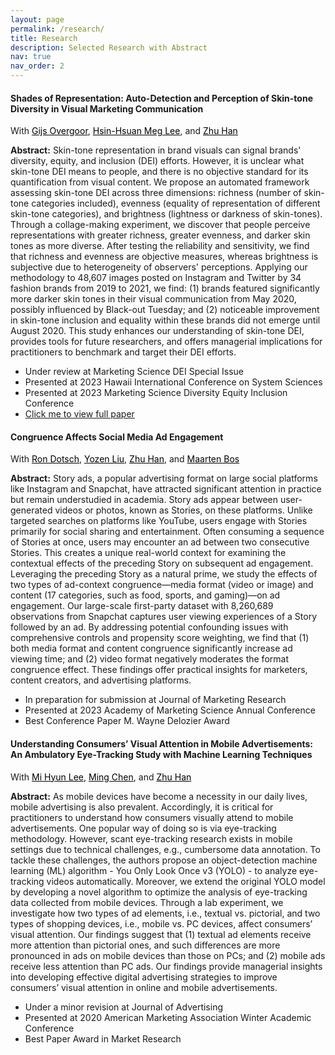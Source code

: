 ```yaml
---
layout: page
permalink: /research/
title: Research
description: Selected Research with Abstract
nav: true
nav_order: 2
---
```


#### **Shades of Representation: Auto-Detection and Perception of Skin-tone Diversity in Visual Marketing Communication**

With <a href="https://www.rit.edu/directory/gxobbu-gijs-overgoor" style="color: black;">Gijs Overgoor</a>, <a href="https://escp.eu/lee-hsin-hsuan-meg" style="color: black;">Hsin-Hsuan Meg Lee</a>, and <a href="http://www2.egr.uh.edu/~zhan2/" style="color: black;">Zhu Han</a>

**Abstract:** Skin-tone representation in brand visuals can signal brands' diversity, equity, and inclusion (DEI) efforts. However, it is unclear what skin-tone DEI means to people, and there is no objective standard for its quantification from visual content. We propose an automated framework assessing skin-tone DEI across three dimensions: richness (number of skin-tone categories included), evenness (equality of representation of different skin-tone categories), and brightness (lightness or darkness of skin-tones). Through a collage-making experiment, we discover that people perceive representations with greater richness, greater evenness, and darker skin tones as more diverse. After testing the reliability and sensitivity, we find that richness and evenness are objective measures, whereas brightness is subjective due to heterogeneity of observers' perceptions. Applying our methodology to 48,607 images posted on Instagram and Twitter by 34 fashion brands from 2019 to 2021, we find: (1) brands featured significantly more darker skin tones in their visual communication from May 2020, possibly influenced by Black-out Tuesday; and (2) noticeable improvement in skin-tone inclusion and equality within these brands did not emerge until August 2020. This study enhances our understanding of skin-tone DEI, provides tools for future researchers, and offers managerial implications for practitioners to benchmark and target their DEI efforts.
- Under review at Marketing Science DEI Special Issue
- Presented at 2023 Hawaii International Conference on System Sciences
- Presented at 2023 Marketing Science Diversity Equity Inclusion Conference
- [Click me to view full paper](https://papers.ssrn.com/sol3/papers.cfm?abstract_id=4462296)


#### **Congruence Affects Social Media Ad Engagement**

With <a href="https://research.snap.com/team/team-member.html#ron-dotsch" style="color: black;">Ron Dotsch</a>, <a href="https://research.snap.com/team/team-member.html#yozen-liu" style="color: black;">Yozen Liu</a>, <a href="http://www2.egr.uh.edu/~zhan2/" style="color: black;">Zhu Han</a>, and <a href="https://research.snap.com/team/team-member.html#maarten-bos" style="color: black;">Maarten Bos</a>

**Abstract:** Story ads, a popular advertising format on large social platforms like Instagram and Snapchat, have attracted significant attention in practice but remain understudied in academia. Story ads appear between user-generated videos or photos, known as Stories, on these platforms. Unlike targeted searches on platforms like YouTube, users engage with Stories primarily for social sharing and entertainment. Often consuming a sequence of Stories at once, users may encounter an ad between two consecutive Stories. This creates a unique real-world context for examining the contextual effects of the preceding Story on subsequent ad engagement. Leveraging the preceding Story as a natural prime, we study the effects of two types of ad-context congruence—media format (video or image) and content (17 categories, such as food, sports, and gaming)—on ad engagement. Our large-scale first-party dataset with 8,260,689 observations from Snapchat captures user viewing experiences of a Story followed by an ad. By addressing potential confounding issues with comprehensive controls and propensity score weighting, we find that (1) both media format and content congruence significantly increase ad viewing time; and (2) video format negatively moderates the format congruence effect. These findings offer practical insights for marketers, content creators, and advertising platforms.
- In preparation for submission at Journal of Marketing Research
- Presented at 2023 Academy of Marketing Science Annual Conference
- Best Conference Paper M. Wayne Delozier Award

#### **Understanding Consumers’ Visual Attention in Mobile Advertisements: An Ambulatory Eye-Tracking Study with Machine Learning Techniques**

With <a href="https://www.medill.northwestern.edu/directory/faculty/mi-hyun-lee.html" style="color: black;">Mi Hyun Lee</a>, <a href="https://belkcollege.charlotte.edu/directory/ming-chen-0" style="color: black;">Ming Chen</a>, and <a href="http://www2.egr.uh.edu/~zhan2/" style="color: black;">Zhu Han</a>

**Abstract:** As mobile devices have become a necessity in our daily lives, mobile advertising is also prevalent. Accordingly, it is critical for practitioners to understand how consumers visually attend to mobile advertisements. One popular way of doing so is via eye-tracking methodology. However, scant eye-tracking research exists in mobile settings due to technical challenges, e.g., cumbersome data annotation. To tackle these challenges, the authors propose an object-detection machine learning (ML) algorithm - You Only Look Once v3 (YOLO) - to analyze eye-tracking videos automatically. Moreover, we extend the original YOLO model by developing a novel algorithm to optimize the analysis of eye-tracking data collected from mobile devices. Through a lab experiment, we investigate how two types of ad elements, i.e., textual vs. pictorial, and two types of shopping devices, i.e., mobile vs. PC devices, affect consumers’ visual attention. Our findings suggest that (1) textual ad elements receive more attention than pictorial ones, and such differences are more pronounced in ads on mobile devices than those on PCs; and (2) mobile ads receive less attention than PC ads. Our findings provide managerial insights into developing effective digital advertising strategies to improve consumers’ visual attention in online and mobile advertisements.
- Under a minor revision at Journal of Advertising
- Presented at 2020 American Marketing Association Winter Academic Conference
- Best Paper Award in Market Research